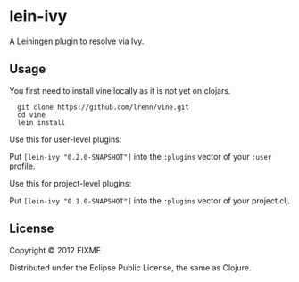 # lein-ivy

A Leiningen plugin to resolve via Ivy.

## Usage

You first need to install vine locally as it is not yet on clojars.

      git clone https://github.com/lrenn/vine.git
      cd vine
      lein install

Use this for user-level plugins:

Put `[lein-ivy "0.2.0-SNAPSHOT"]` into the `:plugins` vector of your
`:user` profile.

Use this for project-level plugins:

Put `[lein-ivy "0.1.0-SNAPSHOT"]` into the `:plugins` vector of your project.clj.


## License

Copyright © 2012 FIXME

Distributed under the Eclipse Public License, the same as Clojure.
